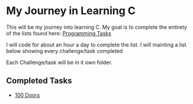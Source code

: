 # My Journey in Learning C

This will be my journey into learning C. My goal is to complete the entirety of the lists found here: [Programming Tasks](https://rosettacode.org/wiki/Category:Programming_Tasks)

I will code for about an hour a day to complete the list. I will mainting a list below showing every challenge/task completed

Each Challenge/task will be in it own folder.

## Completed Tasks

- [100 Doors](https://rosettacode.org/wiki/100_doors)
